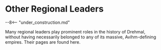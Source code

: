 # Other Regional Leaders

--8<-- "under_construction.md"

Many regional leaders play prominent roles in the history of Drehmal, without having necessarily belonged to any of its massive, Avihm-defining empires. Their pages are found here.